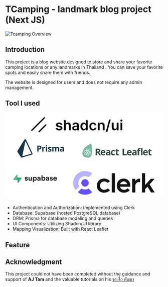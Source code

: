# TCamping - landmark blog project (Next JS)

![Tcamping Overview](assets/TcampingOverview.gif)

## Introduction

This project is a blog website designed to store and share your favorite camping locations or any landmarks in Thailand . You can save your favorite spots and easily share them with friends.

The website is designed for users and does not require any admin management.

## Tool I used

![techs in this project](assets/techsCampProject.png)

- Authentication and Authorization: Implemented using Clerk
- Database: Supabase (hosted PostgreSQL database)
- ORM: Prisma for database modeling and queries
- UI Components: Utilizing Shadcn/UI library
- Mapping Visualization: Built with React Leaflet

## Feature

## Acknowledgment

This project could not have been completed without the guidance and support of **AJ Tam** and the valuable tutorials on his [รอยไถ พัฒนา](https://www.youtube.com/@roitai-dev)

